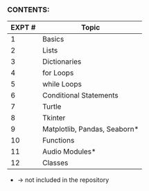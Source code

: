 ### CONTENTS:

|EXPT #|Topic|
|------|-----|
|1|Basics|
|2|Lists|
|3|Dictionaries|
|4|for Loops|
|5|while Loops|
|6|Conditional Statements|
|7|Turtle|
|8|Tkinter|
|9|Matplotlib, Pandas, Seaborn*|
|10|Functions|
|11|Audio Modules*|
|12|Classes|

* -> not included in the repository
